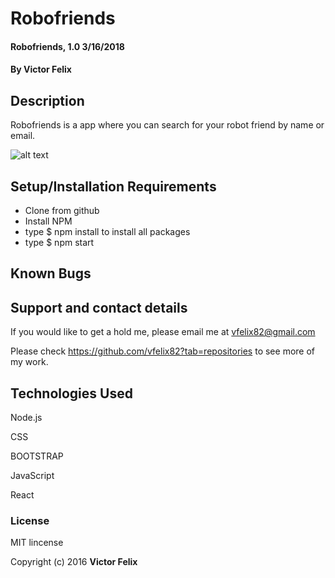 # Robofriends

#### Robofriends, 1.0 3/16/2018

#### By **Victor Felix**

## Description

Robofriends is a app where you can search for your robot friend by name or email.

![alt text](https://drive.google.com/uc?id=1VVu6nRTGY0KhGuqT6w0W7F1v63UhT_6h)

## Setup/Installation Requirements

* Clone from github
* Install NPM
* type $ npm install to install all packages
* type $ npm start

## Known Bugs

## Support and contact details

If you would like to get a hold me, please email me at vfelix82@gmail.com

Please check https://github.com/vfelix82?tab=repositories to see more of my work.

## Technologies Used

Node.js

CSS

BOOTSTRAP

JavaScript

React

### License

MIT lincense

Copyright (c) 2016 **Victor Felix**
